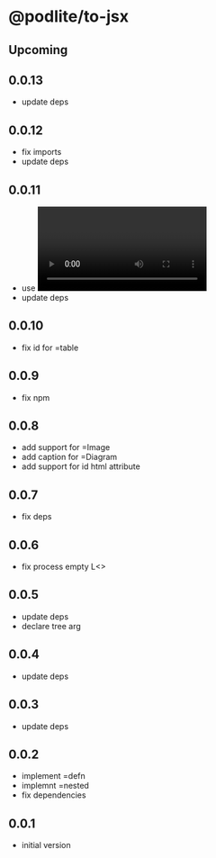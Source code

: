 # @podlite/to-jsx

## Upcoming
## 0.0.13
- update deps
## 0.0.12
- fix imports
- update deps
## 0.0.11
- use <video> tags for mov/mp4 media
- update deps
## 0.0.10
- fix id for =table
## 0.0.9
- fix npm
## 0.0.8
- add support for =Image
- add caption for =Diagram
- add support for id html attribute
## 0.0.7
- fix deps
## 0.0.6
- fix process empty L<>

## 0.0.5
- update deps
- declare tree arg
## 0.0.4
- update deps
## 0.0.3
- update deps

## 0.0.2
- implement =defn
- implemnt =nested
- fix dependencies

## 0.0.1
- initial version

